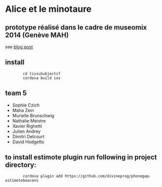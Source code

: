 # Alice et le minotaure

## prototype réalisé dans le cadre de museomix 2014 (Genève MAH)

see [blog post](http://www.museomix.org/prototypes/tissus-subjectifs/)

## install

			cd tissuSubjectif
			cordova build ios

## team 5

- Sophie Czich 
- Maha Zein
- Murielle Brunschwig
- Nathalie Meistre
- Xavier Righetti
- Julien Andrey
- Dimitri Delcourt
- David Hodgetts 


## to install estimote plugin run following in project directory:

			cordova plugin add https://github.com/divineprog/phonegap-estimotebeacons 

